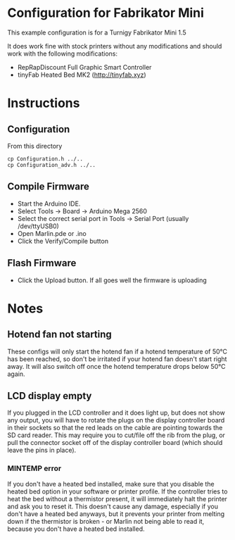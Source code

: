 # Configuration for Fabrikator Mini
This example configuration is for a Turnigy Fabrikator Mini 1.5

It does work fine with stock printers without any modifications 
and should work with the following modifications:

* RepRapDiscount Full Graphic Smart Controller
* tinyFab Heated Bed MK2 (http://tinyfab.xyz)


# Instructions 

## Configuration

From this directory

    cp Configuration.h ../..
    cp Configuration_adv.h ../..

## Compile Firmware

  - Start the Arduino IDE.
  - Select Tools -> Board -> Arduino Mega 2560
  - Select the correct serial port in Tools -> Serial Port (usually /dev/ttyUSB0)
  - Open Marlin.pde or .ino
  - Click the Verify/Compile button

## Flash Firmware

  - Click the Upload button. If all goes well the firmware is uploading

# Notes

## Hotend fan not starting
These configs will only start the hotend fan if a hotend temperature of 50°C has been 
reached, so don't be irritated if your hotend fan doesn't start right away. It will 
also switch off once the hotend temperature drops below 50°C again.

## LCD display empty
If you plugged in the LCD controller and it does light up, but does not show any output,
you will have to rotate the plugs on the display controller board in their sockets so
that the red leads on the cable are pointing towards the SD card reader.
This may require you to cut/file off the rib from the plug, or pull the connector socket
off of the display controller board (which should leave the pins in place).

### MINTEMP error
If you don't have a heated bed installed, make sure that you disable the heated bed option
in your software or printer profile. If the controller tries to heat the bed without a
thermistor present, it will immediately halt the printer and ask you to reset it.
This doesn't cause any damage, especially if you don't have a heated bed anyways, but it
prevents your printer from melting down if the thermistor is broken - or Marlin not being
able to read it, because you don't have a heated bed installed.
